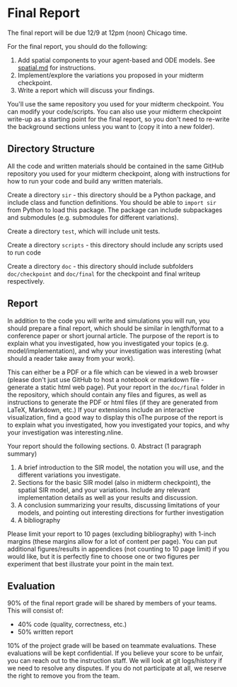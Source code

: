 # Final Report

The final report will be due 12/9 at 12pm (noon) Chicago time.

For the final report, you should do the following:
1. Add spatial components to your agent-based and ODE models.  See [spatial.md](spatial.md) for instructions.
2. Implement/explore the variations you proposed in your midterm checkpoint.
3. Write a report which will discuss your findings.

You'll use the same repository you used for your midterm checkpoint.  You can modify your code/scripts.  You can also use your midterm checkpoint write-up as a starting point for the final report, so you don't need to re-write the background sections unless you want to (copy it into a new folder).

## Directory Structure

All the code and written materials should be contained in the same GitHub repository you used for your midterm checkpoint, along with instructions for how to run your code and build any written materials.

Create a directory `sir` - this directory should be a Python package, and include class and function definitions.  You should be able to `import sir` from Python to load this package. The package can include subpackages and submodules (e.g. submodules for different variations).

Create a directory `test`, which will include unit tests.

Create a directory `scripts` - this directory should include any scripts used to run code

Create a directory `doc` - this directory should include subfolders `doc/checkpoint` and `doc/final` for the checkpoint and final writeup respectively.


## Report

In addition to the code you will write and simulations you will run, you should prepare a final report, which should be similar in length/format to a conference paper or short journal article.  The purpose of the report is to explain what you investigated, how you investigated your topics (e.g. model/implementation), and why your investigation was interesting (what should a reader take away from your work).

This can either be a PDF or a file which can be viewed in a web browser (please don't just use GitHub to host a notebook or markdown file - generate a static html web page).  Put your report in the `doc/final` folder in the repository, which should contain any files and figures, as well as instructions to generate the PDF or html files (if they are generated from LaTeX, Markdown, etc.) If your extensions include an interactive visualization, find a good way to display this oThe purpose of the report is to explain what you investigated, how you investigated your topics, and why your investigation was interesting.nline.

Your report should the following sections.
0. Abstract (1 paragraph summary)
1. A brief introduction to the SIR model, the notation you will use, and the different variations you investigate.
2. Sections for the basic SIR model (also in midterm checkpoint), the spatial SIR model, and your variations.  Include any relevant implementation details as well as your results and discussion.
3. A conclusion summarizing your results, discussing limitations of your models, and pointing out interesting directions for further investigation
4. A bibliography

Please limit your report to 10 pages (excluding bibliography) with 1-inch margins (these margins allow for a lot of content per page).  You can put additional figures/results in appendices (not counting to 10 page limit) if you would like, but it is perfectly fine to choose one or two figures per experiment that best illustrate your point in the main text.

## Evaluation

90% of the final report grade will be shared by members of your teams.  This will consist of:
* 40% code (quality, correctness, etc.)
* 50% written report

10% of the project grade will be based on teammate evaluations.  These evaluations will be kept confidential.  If you believe your score to be unfair, you can reach out to the instruction staff.  We will look at git logs/history if we need to resolve any disputes.  If you do not participate at all, we reserve the right to remove you from the team.
